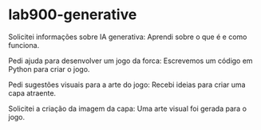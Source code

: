 # lab900-generative

Solicitei informações sobre IA generativa: Aprendi sobre o que é e como funciona.

Pedi ajuda para desenvolver um jogo da forca: Escrevemos um código em Python para criar o jogo.

Pedi sugestões visuais para a arte do jogo: Recebi ideias para criar uma capa atraente.

Solicitei a criação da imagem da capa: Uma arte visual foi gerada para o jogo.
